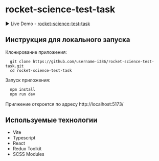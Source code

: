 # rocket-science-test-task

▶️ Live Demo - [rocket-science-test-task](https://rocket-science-test-task.vercel.app/)

## Инструкция для локального запуска

Клонирование приложения:

```git
  git clone https://github.com/username-i386/rocket-science-test-task.git
  cd rocket-science-test-task
```

Запуск приложения:

```bash
  npm install
  npm run dev
```

Прилжение откроется по адресу http://localhost:5173/

## Используемые технологии

-   Vite
-   Typescript
-   React
-   Redux Toolkit
-   SCSS Modules
